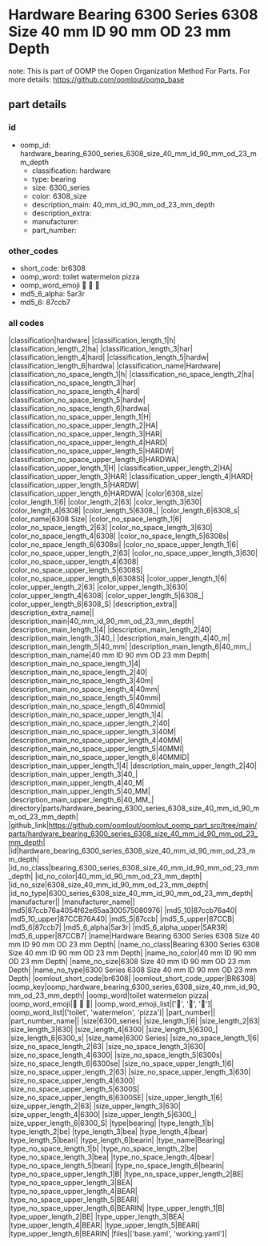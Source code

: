 # Hardware Bearing 6300 Series 6308 Size 40 mm ID 90 mm OD 23 mm Depth  

note: This is part of OOMP the Oopen Organization Method For Parts. For more details: https://github.com/oomlout/oomp_base

##  part details





### id
* oomp_id: hardware_bearing_6300_series_6308_size_40_mm_id_90_mm_od_23_mm_depth
  * classification: hardware
  * type: bearing
  * size: 6300_series
  * color: 6308_size
  * description_main: 40_mm_id_90_mm_od_23_mm_depth
  * description_extra: 
  * manufacturer: 
  * part_number: 

### other_codes
* short_code: br6308
* oomp_word: toilet watermelon pizza
* oomp_word_emoji :toilet: :watermelon: :pizza:
* md5_6_alpha: 5ar3r
* md5_6: 87ccb7

### all codes 
|classification|hardware|
|classification_length_1|h|
|classification_length_2|ha|
|classification_length_3|har|
|classification_length_4|hard|
|classification_length_5|hardw|
|classification_length_6|hardwa|
|classification_name|Hardware|
|classification_no_space_length_1|h|
|classification_no_space_length_2|ha|
|classification_no_space_length_3|har|
|classification_no_space_length_4|hard|
|classification_no_space_length_5|hardw|
|classification_no_space_length_6|hardwa|
|classification_no_space_upper_length_1|H|
|classification_no_space_upper_length_2|HA|
|classification_no_space_upper_length_3|HAR|
|classification_no_space_upper_length_4|HARD|
|classification_no_space_upper_length_5|HARDW|
|classification_no_space_upper_length_6|HARDWA|
|classification_upper_length_1|H|
|classification_upper_length_2|HA|
|classification_upper_length_3|HAR|
|classification_upper_length_4|HARD|
|classification_upper_length_5|HARDW|
|classification_upper_length_6|HARDWA|
|color|6308_size|
|color_length_1|6|
|color_length_2|63|
|color_length_3|630|
|color_length_4|6308|
|color_length_5|6308_|
|color_length_6|6308_s|
|color_name|6308 Size|
|color_no_space_length_1|6|
|color_no_space_length_2|63|
|color_no_space_length_3|630|
|color_no_space_length_4|6308|
|color_no_space_length_5|6308s|
|color_no_space_length_6|6308si|
|color_no_space_upper_length_1|6|
|color_no_space_upper_length_2|63|
|color_no_space_upper_length_3|630|
|color_no_space_upper_length_4|6308|
|color_no_space_upper_length_5|6308S|
|color_no_space_upper_length_6|6308SI|
|color_upper_length_1|6|
|color_upper_length_2|63|
|color_upper_length_3|630|
|color_upper_length_4|6308|
|color_upper_length_5|6308_|
|color_upper_length_6|6308_S|
|description_extra||
|description_extra_name||
|description_main|40_mm_id_90_mm_od_23_mm_depth|
|description_main_length_1|4|
|description_main_length_2|40|
|description_main_length_3|40_|
|description_main_length_4|40_m|
|description_main_length_5|40_mm|
|description_main_length_6|40_mm_|
|description_main_name|40 mm ID 90 mm OD 23 mm Depth|
|description_main_no_space_length_1|4|
|description_main_no_space_length_2|40|
|description_main_no_space_length_3|40m|
|description_main_no_space_length_4|40mm|
|description_main_no_space_length_5|40mmi|
|description_main_no_space_length_6|40mmid|
|description_main_no_space_upper_length_1|4|
|description_main_no_space_upper_length_2|40|
|description_main_no_space_upper_length_3|40M|
|description_main_no_space_upper_length_4|40MM|
|description_main_no_space_upper_length_5|40MMI|
|description_main_no_space_upper_length_6|40MMID|
|description_main_upper_length_1|4|
|description_main_upper_length_2|40|
|description_main_upper_length_3|40_|
|description_main_upper_length_4|40_M|
|description_main_upper_length_5|40_MM|
|description_main_upper_length_6|40_MM_|
|directory|parts/hardware_bearing_6300_series_6308_size_40_mm_id_90_mm_od_23_mm_depth|
|github_link|https://github.com/oomlout/oomlout_oomp_part_src/tree/main/parts/hardware_bearing_6300_series_6308_size_40_mm_id_90_mm_od_23_mm_depth|
|id|hardware_bearing_6300_series_6308_size_40_mm_id_90_mm_od_23_mm_depth|
|id_no_class|bearing_6300_series_6308_size_40_mm_id_90_mm_od_23_mm_depth|
|id_no_color|40_mm_id_90_mm_od_23_mm_depth|
|id_no_size|6308_size_40_mm_id_90_mm_od_23_mm_depth|
|id_no_type|6300_series_6308_size_40_mm_id_90_mm_od_23_mm_depth|
|manufacturer||
|manufacturer_name||
|md5|87ccb76a4054f62e65aa300575080976|
|md5_10|87ccb76a40|
|md5_10_upper|87CCB76A40|
|md5_5|87ccb|
|md5_5_upper|87CCB|
|md5_6|87ccb7|
|md5_6_alpha|5ar3r|
|md5_6_alpha_upper|5AR3R|
|md5_6_upper|87CCB7|
|name|Hardware Bearing 6300 Series 6308 Size 40 mm ID 90 mm OD 23 mm Depth|
|name_no_class|Bearing 6300 Series 6308 Size 40 mm ID 90 mm OD 23 mm Depth|
|name_no_color|40 mm ID 90 mm OD 23 mm Depth|
|name_no_size|6308 Size 40 mm ID 90 mm OD 23 mm Depth|
|name_no_type|6300 Series 6308 Size 40 mm ID 90 mm OD 23 mm Depth|
|oomlout_short_code|br6308|
|oomlout_short_code_upper|BR6308|
|oomp_key|oomp_hardware_bearing_6300_series_6308_size_40_mm_id_90_mm_od_23_mm_depth|
|oomp_word|toilet watermelon pizza|
|oomp_word_emoji|:toilet: :watermelon: :pizza:|
|oomp_word_emoji_list|[':toilet:', ':watermelon:', ':pizza:']|
|oomp_word_list|['toilet', 'watermelon', 'pizza']|
|part_number||
|part_number_name||
|size|6300_series|
|size_length_1|6|
|size_length_2|63|
|size_length_3|630|
|size_length_4|6300|
|size_length_5|6300_|
|size_length_6|6300_s|
|size_name|6300 Series|
|size_no_space_length_1|6|
|size_no_space_length_2|63|
|size_no_space_length_3|630|
|size_no_space_length_4|6300|
|size_no_space_length_5|6300s|
|size_no_space_length_6|6300se|
|size_no_space_upper_length_1|6|
|size_no_space_upper_length_2|63|
|size_no_space_upper_length_3|630|
|size_no_space_upper_length_4|6300|
|size_no_space_upper_length_5|6300S|
|size_no_space_upper_length_6|6300SE|
|size_upper_length_1|6|
|size_upper_length_2|63|
|size_upper_length_3|630|
|size_upper_length_4|6300|
|size_upper_length_5|6300_|
|size_upper_length_6|6300_S|
|type|bearing|
|type_length_1|b|
|type_length_2|be|
|type_length_3|bea|
|type_length_4|bear|
|type_length_5|beari|
|type_length_6|bearin|
|type_name|Bearing|
|type_no_space_length_1|b|
|type_no_space_length_2|be|
|type_no_space_length_3|bea|
|type_no_space_length_4|bear|
|type_no_space_length_5|beari|
|type_no_space_length_6|bearin|
|type_no_space_upper_length_1|B|
|type_no_space_upper_length_2|BE|
|type_no_space_upper_length_3|BEA|
|type_no_space_upper_length_4|BEAR|
|type_no_space_upper_length_5|BEARI|
|type_no_space_upper_length_6|BEARIN|
|type_upper_length_1|B|
|type_upper_length_2|BE|
|type_upper_length_3|BEA|
|type_upper_length_4|BEAR|
|type_upper_length_5|BEARI|
|type_upper_length_6|BEARIN|
|files|['base.yaml', 'working.yaml']|
